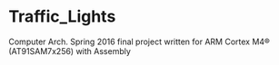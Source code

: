 # Traffic_Lights
Computer Arch. Spring 2016 final project
written for ARM Cortex M4® (AT91SAM7x256) with Assembly
